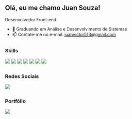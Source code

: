 ## Olá, eu me chamo Juan Souza!
Desenvolvedor Front-end

- 🔭 Graduando em Análise e Desenvolvimento de Sistemas
- 📫 Contate-me no e-mail: juanvictor513@gmail.com
##
<div>

### Skills
  
  <img src="https://img.shields.io/badge/HTML5-E34F26?style=for-the-badge&logo=html5&logoColor=white">
  <img src="https://img.shields.io/badge/CSS3-1572B6?style=for-the-badge&logo=css3&logoColor=white">
  <img src="https://img.shields.io/badge/JavaScript-323330?style=for-the-badge&logo=javascript&logoColor=F7DF1E">
  <img src="https://img.shields.io/badge/react-%2320232a.svg?style=for-the-badge&logo=react&logoColor=%2361DAFB">
  <img src="https://img.shields.io/badge/c%23-%23239120.svg?style=for-the-badge&logo=csharp&logoColor=white">
  <img src="https://img.shields.io/badge/GIT-E44C30?style=for-the-badge&logo=git&logoColor=white">
  <img src="https://img.shields.io/badge/GitHub-100000?style=for-the-badge&logo=github&logoColor=white">
  
</div>

##
<div>
  
### Redes Sociais
  
  <a href="https://www.linkedin.com/in/juan-souza-101472263/"><img src="https://img.shields.io/badge/LinkedIn-0077B5?style=for-the-badge&logo=linkedin&logoColor=white"></a>
  
</div>

##
<div>
  
### Portfólio

  <a href="https://portfolio-juan-souza.vercel.app/"><img src="https://img.shields.io/badge/Portfolio-255E63?style=for-the-badge&logo=About.me&logoColor=white"></a>
  
</div>
